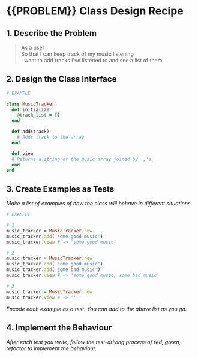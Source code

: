 # {{PROBLEM}} Class Design Recipe

## 1. Describe the Problem
> As a user  
> So that I can keep track of my music listening  
> I want to add tracks I've listened to and see a list of them.

## 2. Design the Class Interface

```ruby
# EXAMPLE

class MusicTracker
  def initialize
    @track_list = []
  end

  def add(track)
    # Adds track to the array
  end

  def view
  # Returns a string of the music array joined by ','s
  end
end
```

## 3. Create Examples as Tests

_Make a list of examples of how the class will behave in different situations._

```ruby
# EXAMPLE

# 1
music_tracker = MusicTracker.new
music_tracker.add('some good music')
music_tracker.view # -> 'some good music'

# 2
music_tracker = MusicTracker.new
music_tracker.add('some good music')
music_tracker.add('some bad music')
music_tracker.view # -> 'some good music, some bad music'

# 3
music_tracker = MusicTracker.new
music_tracker.view # -> ''
```

_Encode each example as a test. You can add to the above list as you go._

## 4. Implement the Behaviour

_After each test you write, follow the test-driving process of red, green, refactor to implement the behaviour._
